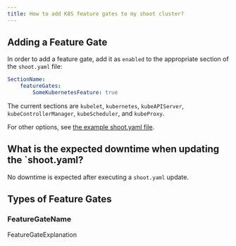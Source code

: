 ```yaml
---
title: How to add K8S feature gates to my shoot cluster?
---
```


## Adding a Feature Gate

<!-- In order to add a feature gate, add it as `enabled` to the `kubeAPIServer` section of the `shoot.yaml` file:

```yaml
kubeAPIServer:
    featureGates:
        SomeKubernetesFeature: true
``` -->

In order to add a feature gate, add it as `enabled` to the appropriate section of the `shoot.yaml` file:

```yaml
SectionName:
    featureGates:
        SomeKubernetesFeature: true
```

The current sections are `kubelet`, `kubernetes`, `kubeAPIServer`, `kubeControllerManager`, `kubeScheduler`, and `kubeProxy`.

For other options, see [the example shoot.yaml file](https://github.com/gardener/gardener/blob/master/example/90-shoot.yaml).

## What is the expected downtime when updating the `shoot.yaml?

No downtime is expected after executing a `shoot.yaml` update.

<!-- Could add descriptions of the available feature gates -->
## Types of Feature Gates

### FeatureGateName

FeatureGateExplanation